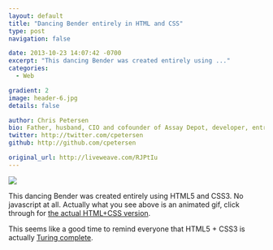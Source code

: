 ```yaml
---
layout: default
title: "Dancing Bender entirely in HTML and CSS"
type: post
navigation: false

date: 2013-10-23 14:07:42 -0700
excerpt: "This dancing Bender was created entirely using ..."
categories:
  - Web

gradient: 2
image: header-6.jpg
details: false

author: Chris Petersen
bio: Father, husband, CIO and cofounder of Assay Depot, developer, entrepreneur and technologist.
twitter: http://twitter.com/cpetersen
github: http://github.com/cpetersen

original_url: http://liveweave.com/RJPtIu
---
```



  ![](/attachments/d0a43a00e69925bc21d2e9e8c111c31f/image.png)  

 This dancing Bender was created entirely using HTML5 and CSS3. No javascript at all. Actually what you see above is an animated gif, click through for  [the actual HTML+CSS version](http://liveweave.com/RJPtIu). 

 This seems like a good time to remind everyone that HTML5 + CSS3 is actually  [Turing complete](http://beza1e1.tuxen.de/articles/accidentally_turing_complete.html). 
